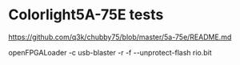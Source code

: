 # Colorlight5A-75E tests

https://github.com/q3k/chubby75/blob/master/5a-75e/README.md

openFPGALoader -c usb-blaster -r -f --unprotect-flash rio.bit
